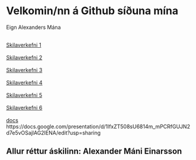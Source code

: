 
<html>
    <head>
            <link rel="stylesheet" href="efnisyfirlit/efnisyfirlit.css.css">
    </head>
    <body>
        <h1>Velkomin/nn á Github síðuna mína</h1>
        <p>Eign Alexanders Mána</p>
            <br>
                <a href="skilaverkefni_1/skilaverkefni_1.html">Skilaverkefni 1</a>
            <br>
            <br>
                <a href="skilaverkefni_2/skilaverkefni_2.html">Skilaverkefni 2</a>
            <br>
            <br>
                <a href="skilaverkefni_3/skilaverkefni_3.html">Skilaverkefni 3</a>
            <br>
            <br>
                <a href="skilaverkefni_4/skilaverkefni_4.html">Skilaverkefni 4</a>
            <br>
            <br>
                <a href="skilaverkefni_5/skilaverkefni_5.html">Skilaverkefni 5</a>  
            <br> 
            <br>
                <a href="skilaverkefni_6/skilaverkefni_6.html">Skilaverkefni 6</a>  
            <br> 
            <br>
        <a href ="https://docs.google.com/presentation/d/1lfxZT508sU6814m_mPCRfGUJN2d7e5vOSajlAG2IENA/edit?usp=sharing"> docs </a>
        https://docs.google.com/presentation/d/1lfxZT508sU6814m_mPCRfGUJN2d7e5vOSajlAG2IENA/edit?usp=sharing
            <h2>Allur réttur áskilinn: Alexander Máni Einarsson</h2> 
    </body>
</html>

